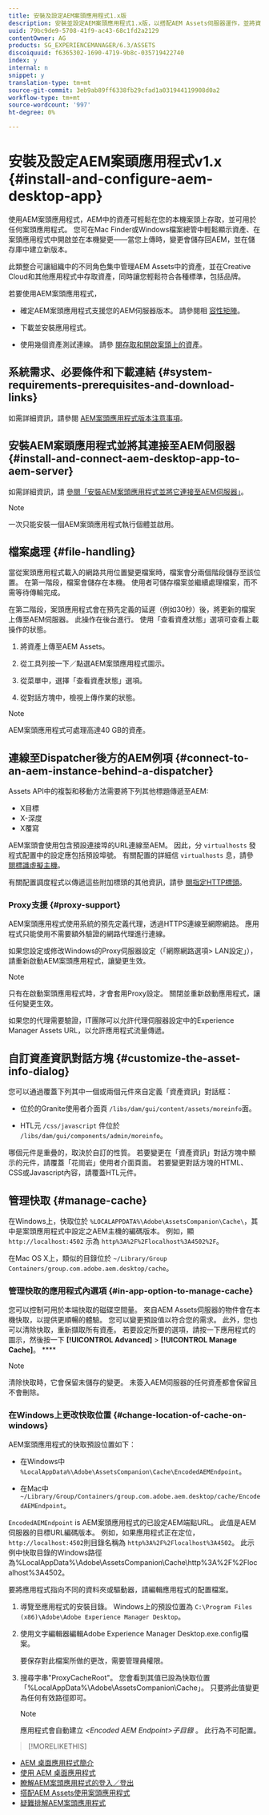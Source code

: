 ```yaml
---
title: 安裝及設定AEM案頭應用程式1.x版
description: 安裝並設定AEM案頭應用程式1.x版，以搭配AEM Assets伺服器運作，並將資產對應為您案頭上的磁碟機。
uuid: 79bc9de9-5708-41f9-ac43-68c1fd2a2129
contentOwner: AG
products: SG_EXPERIENCEMANAGER/6.3/ASSETS
discoiquuid: f6365302-1690-4719-9b8c-035719422740
index: y
internal: n
snippet: y
translation-type: tm+mt
source-git-commit: 3eb9ab89ff6338fb29cfad1a031944119908d0a2
workflow-type: tm+mt
source-wordcount: '997'
ht-degree: 0%

---
```



# 安裝及設定AEM案頭應用程式v1.x {#install-and-configure-aem-desktop-app}

使用AEM案頭應用程式，AEM中的資產可輕鬆在您的本機案頭上存取，並可用於任何案頭應用程式。 您可在Mac Finder或Windows檔案總管中輕鬆顯示資產、在案頭應用程式中開啟並在本機變更——當您上傳時，變更會儲存回AEM，並在儲存庫中建立新版本。

此類整合可讓組織中的不同角色集中管理AEM Assets中的資產，並在Creative Cloud和其他應用程式中存取資產，同時讓您輕鬆符合各種標準，包括品牌。

若要使用AEM案頭應用程式，

* 確定AEM案頭應用程式支援您的AEM伺服器版本。 請參閱相 [容性矩陣](release-notes-of-v1.md#compatibilitymatrix)。

* 下載並安裝應用程式。

* 使用幾個資產測試連線。 請參 [閱存取和開啟案頭上的資產](use-app-v1.md#openondesktop)。

## 系統需求、必要條件和下載連結 {#system-requirements-prerequisites-and-download-links}

如需詳細資訊，請參閱 [AEM案頭應用程式版本注意事項](release-notes-of-v1.md)。

## 安裝AEM案頭應用程式並將其連接至AEM伺服器 {#install-and-connect-aem-desktop-app-to-aem-server}

如需詳細資訊，請 [參閱「安裝AEM案頭應用程式並將它連接至AEM伺服器」](use-app-v1.md#installandconnect)。

>[!NOTE]
>
>一次只能安裝一個AEM案頭應用程式執行個體並啟用。

## 檔案處理 {#file-handling}

當從案頭應用程式載入的網路共用位置變更檔案時，檔案會分兩個階段儲存至該位置。 在第一階段，檔案會儲存在本機。 使用者可儲存檔案並繼續處理檔案，而不需等待傳輸完成。

在第二階段，案頭應用程式會在預先定義的延遲（例如30秒）後，將更新的檔案上傳至AEM伺服器。 此操作在後台進行。 使用「查看資產狀態」選項可查看上載操作的狀態。

1. 將資產上傳至AEM Assets。

1. 從工具列按一下／點選AEM案頭應用程式圖示。

1. 從菜單中，選擇「查看資產狀態」選項。

1. 從對話方塊中，檢視上傳作業的狀態。

>[!NOTE]
>
>AEM案頭應用程式可處理高達40 GB的資產。

## 連線至Dispatcher後方的AEM例項 {#connect-to-an-aem-instance-behind-a-dispatcher}

Assets API中的複製和移動方法需要將下列其他標題傳遞至AEM:

* X目標
* X-深度
* X覆寫

AEM案頭會使用包含預設連接埠的URL連線至AEM。 因此，分 `virtualhosts` 發程式配置中的設定應包括預設埠號。 有關配置的詳細信 `virtualhosts` 息，請參 [閱標識虛擬主機](https://docs.adobe.com/content/help/en/experience-manager-dispatcher/using/configuring/dispatcher-configuration.html#identifying-virtual-hosts-virtualhosts)。

有關配置調度程式以傳遞這些附加標頭的其他資訊，請參 [閱指定HTTP標頭](https://docs.adobe.com/content/help/en/experience-manager-dispatcher/using/configuring/dispatcher-configuration.html#specifying-the-http-headers-to-pass-through-clientheaders)。

### Proxy支援 {#proxy-support}

AEM案頭應用程式使用系統的預先定義代理，透過HTTPS連線至網際網路。 應用程式只能使用不需要額外驗證的網路代理進行連線。

如果您設定或修改Windows的Proxy伺服器設定（「網際網路選項> LAN設定」），請重新啟動AEM案頭應用程式，讓變更生效。

>[!NOTE]
>
>只有在啟動案頭應用程式時，才會套用Proxy設定。 關閉並重新啟動應用程式，讓任何變更生效。

如果您的代理需要驗證，IT團隊可以允許代理伺服器設定中的Experience Manager Assets URL，以允許應用程式流量傳遞。

## 自訂資產資訊對話方塊 {#customize-the-asset-info-dialog}

您可以通過覆蓋下列其中一個或兩個元件來自定義「資產資訊」對話框：

* 位於的Granite使用者介面頁 `/libs/dam/gui/content/assets/moreinfo`面。

* HTL元 `/css/javascript` 件位於 `/libs/dam/gui/components/admin/moreinfo`。

哪個元件是重疊的，取決於自訂的性質。 若要變更在「資產資訊」對話方塊中顯示的元件，請覆蓋「花崗岩」使用者介面頁面。 若要變更對話方塊的HTML、CSS或Javascript內容，請覆蓋HTL元件。

## 管理快取 {#manage-cache}

在Windows上，快取位於 `%LOCALAPPDATA%\Adobe\AssetsCompanion\Cache\`，其中是案頭應用程式中設定之AEM主機的編碼版本。 例如，顯 `http://localhost:4502` 示為 `http%3A%2F%2Flocalhost%3A4502%2F`。

在Mac OS X上，類似的目錄位於 `~/Library/Group Containers/group.com.adobe.aem.desktop/cache`。

### 管理快取的應用程式內選項 {#in-app-option-to-manage-cache}

您可以控制可用於本端快取的磁碟空間量。 來自AEM Assets伺服器的物件會在本機快取，以提供更順暢的體驗。 您可以變更預設值以符合您的需求。 此外，您也可以清除快取，重新擷取所有資產。 若要設定所要的選項，請按一下應用程式的圖示，然後按一下 **[!UICONTROL Advanced]** > **[!UICONTROL Manage Cache]**。 ****

>[!NOTE]
>
>清除快取時，它會保留未儲存的變更。 未簽入AEM伺服器的任何資產都會保留且不會刪除。

### 在Windows上更改快取位置 {#change-location-of-cache-on-windows}

AEM案頭應用程式的快取預設位置如下：

* 在Windows中 `%LocalAppData%\Adobe\AssetsCompanion\Cache\EncodedAEMEndpoint`。

* 在Mac中 `~/Library/Group/Containers/group.com.adobe.aem.desktop/cache/EncodedAEMEndpoint`。

`EncodedAEMEndpoint` is AEM案頭應用程式的已設定AEM端點URL。 此值是AEM伺服器的目標URL編碼版本。 例如，如果應用程式正在定位， `http://localhost:4502`則目錄名稱為 `http%3A%2F%2Flocalhost%3A4502`。 此示例中快取目錄的Windows路徑為%LocalAppData%\Adobe\AssetsCompanion\Cache\http%3A%2F%2Flocalhost%3A4502。

要將應用程式指向不同的資料夾或驅動器，請編輯應用程式的配置檔案。

1. 導覽至應用程式的安裝目錄。 Windows上的預設位置為 `C:\Program Files (x86)\Adobe\Adobe Experience Manager Desktop`。

1. 使用文字編輯器編輯Adobe Experience Manager Desktop.exe.config檔案。

   要保存對此檔案所做的更改，需要管理員權限。

1. 搜尋字串&quot;ProxyCacheRoot&quot;。 您會看到其值已設為快取位置「%LocalAppData%\Adobe\AssetsCompanion\Cache」。 只要將此值變更為任何有效路徑即可。

   >[!NOTE]
   >
   >應用程式會自動建立 *&lt;Encoded AEM Endpoint>子目錄* 。 此行為不可配置。

>[!MORELIKETHIS]
* [AEM 桌面應用程式簡介](https://helpx.adobe.com/customer-care-office-hours/aem/desktop-app.html)
* [使用 AEM 桌面應用程式](use-app-v1.md)
* [瞭解AEM案頭應用程式的登入／登出](https://docs.adobe.com/content/help/en/experience-manager-learn/assets/collaboration/checkin-checkout-technical-video-understand.html)
* [搭配AEM Assets使用案頭應用程式](https://docs.adobe.com/content/help/en/experience-manager-learn/assets/collaboration/checkin-checkout-technical-video-understand.html)
* [疑難排解AEM案頭應用程式](troubleshoot-app-v1.md)

